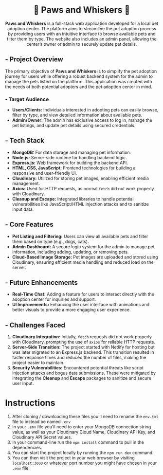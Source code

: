<h1 align="center">🐾 Paws and Whiskers 🐾</h1>

<p align="center">
  <b>Paws and Whiskers</b> is a full-stack web application developed for a local pet adoption center.
  The platform aims to streamline the pet adoption process by providing users with an intuitive interface
  to browse available pets and filter them by type. The website also includes an admin panel, allowing the
  center’s owner or admin to securely update pet details.
</p>

<h2>- Project Overview</h2>

<p>
  The primary objective of <b>Paws and Whiskers</b> is to simplify the pet adoption journey for users while
  offering a robust backend system for the admin to manage the pets listed on the platform. This application
  was created with the needs of both potential adopters and the pet adoption center in mind.
</p>

<h3>- Target Audience</h3>
<ul>
  <li><b>Users/Clients:</b> Individuals interested in adopting pets can easily browse, filter by type, and view detailed information about available pets.</li>
  <li><b>Admin/Owner:</b> The admin has exclusive access to log in, manage the pet listings, and update pet details using secured credentials.</li>
</ul>

<h2>- Tech Stack</h2>

<ul>
  <li><b>MongoDB:</b> For data storage and managing pet information.</li>
  <li><b>Node.js:</b> Server-side runtime for handling backend logic.</li>
  <li><b>Express.js:</b> Web framework for building the backend API.</li>
  <li><b>HTML, CSS, JavaScript:</b> Frontend technologies for building a responsive and user-friendly UI.</li>
  <li><b>Cloudinary:</b> Utilized for storing pet images, enabling efficient media management.</li>
  <li><b>Axios:</b> Used for HTTP requests, as normal <code>fetch</code> did not work properly with Cloudinary.</li>
  <li><b>Cleanup and Escape:</b> Integrated libraries to handle potential vulnerabilities like JavaScript/HTML injection attacks and to sanitize input data.</li>
</ul>

<h2>- Core Features</h2>

<ul>
  <li><b>Pet Listing and Filtering:</b> Users can view all available pets and filter them based on type (e.g., dogs, cats).</li>
  <li><b>Admin Dashboard:</b> A secure login system for the admin to manage pet information, including adding, updating, or removing pets.</li>
  <li><b>Cloud-Based Image Storage:</b> Pet images are uploaded and stored using Cloudinary, ensuring efficient media handling and reduced load on the server.</li>
</ul>

<h2>- Future Enhancements</h2>

<ul>
  <li><b>Real-Time Chat:</b> Adding a feature for users to interact directly with the adoption center for inquiries and support.</li>
  <li><b>UI Improvements:</b> Enhancing the user interface with animations and better visuals to provide a more engaging user experience.</li>
</ul>

<h2>- Challenges Faced</h2>

<ol>
  <li>
    <b>Cloudinary Integration:</b> Initially, <code>fetch</code> requests did not work properly with Cloudinary,
    prompting the use of <code>axios</code> for reliable HTTP requests.
  </li>
  <li>
    <b>Server-Side Transition:</b> The project started with Netlify for hosting but was later migrated to an Express.js backend.
    This transition resulted in faster response times and reduced the number of files, making the project easier to maintain.
  </li>
  <li>
    <b>Security Vulnerabilities:</b> Encountered potential threats like script injection attacks and bogus data submissions.
    These were mitigated by integrating the <b>Cleanup</b> and <b>Escape</b> packages to sanitize and secure user input.
  </li>
</ol>

# Instructions

1. After cloning / downloading these files you'll need to rename the `env.txt` file to instead be named `.env`
2. In your `.env` file you'll need to enter your MongoDB connection string value, as well as your Cloudinary Cloud Name, Cloudinary API Key, and Cloudinary API Secret values.
3. In your command-line run the `npm install` command to pull in the dependencies.
4. You can start the project locally by running the `npm run dev` command.
5. You can then visit the project in your web browser by visiting `localhost:3000` or whatever port number you might have chosen in your `.env` file.
